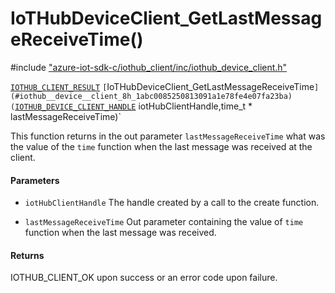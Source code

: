 # IoTHubDeviceClient_GetLastMessageReceiveTime()

\#include ["azure-iot-sdk-c/iothub_client/inc/iothub_device_client.h"](../iot-c-ref-iothub-device-client-h.md)  

[`IOTHUB_CLIENT_RESULT`](#iothub__client__core__common_8h_1ae8e8840cc715c54bc60465f3f110d40f) `[`IoTHubDeviceClient_GetLastMessageReceiveTime`](#iothub__device__client_8h_1abc0085250813091a1e78fe4e07fa23ba)(`[`IOTHUB_DEVICE_CLIENT_HANDLE`](#iothub__device__client_8h_1ac0a6393bbcbec2e1b580e8c4c127f4c1) iotHubClientHandle,time_t * lastMessageReceiveTime)`

This function returns in the out parameter `lastMessageReceiveTime` what was the value of the `time` function when the last message was received at the client.

#### Parameters
* `iotHubClientHandle` The handle created by a call to the create function. 

* `lastMessageReceiveTime` Out parameter containing the value of `time` function when the last message was received.

#### Returns
IOTHUB_CLIENT_OK upon success or an error code upon failure.

